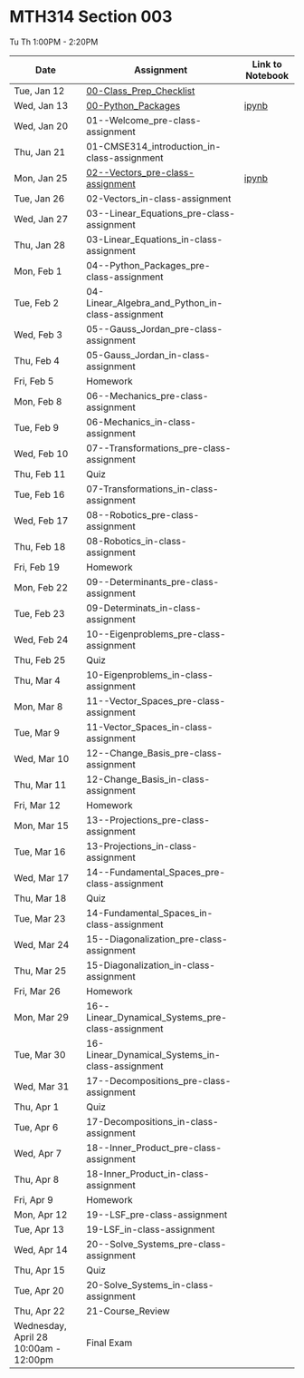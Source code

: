 # MTH314 Section 003 

 Tu Th 1:00PM - 2:20PM

| Date | Assignment | Link to Notebook |
|------|------------|------------------|
| Tue, Jan 12 | [00-Class_Prep_Checklist](00-Class_Prep_Checklist.md) |       |
| Wed, Jan 13 | [00-Python_Packages](00-Python_Packages.html) | [ipynb](00-Python_Packages.ipynb) |
| Wed, Jan 20 | 01--Welcome_pre-class-assignment |      |
| Thu, Jan 21 | 01-CMSE314_introduction_in-class-assignment |      |
| Mon, Jan 25 | [02--Vectors_pre-class-assignment](02--Vectors_pre-class-assignment.html) | [ipynb](02--Vectors_pre-class-assignment.ipynb) |
| Tue, Jan 26 | 02-Vectors_in-class-assignment |      |
| Wed, Jan 27 | 03--Linear_Equations_pre-class-assignment |      |
| Thu, Jan 28 | 03-Linear_Equations_in-class-assignment |      |
| Mon, Feb 1 | 04--Python_Packages_pre-class-assignment |      |
| Tue, Feb 2 | 04-Linear_Algebra_and_Python_in-class-assignment |      |
| Wed, Feb 3 | 05--Gauss_Jordan_pre-class-assignment |      |
| Thu, Feb 4 | 05-Gauss_Jordan_in-class-assignment |      |
| Fri, Feb 5 | Homework |      |
| Mon, Feb 8 | 06--Mechanics_pre-class-assignment |      |
| Tue, Feb 9 | 06-Mechanics_in-class-assignment |      |
| Wed, Feb 10 | 07--Transformations_pre-class-assignment |      |
| Thu, Feb 11 | Quiz |      |
| Tue, Feb 16 | 07-Transformations_in-class-assignment |      |
| Wed, Feb 17 | 08--Robotics_pre-class-assignment |      |
| Thu, Feb 18 | 08-Robotics_in-class-assignment |      |
| Fri, Feb 19 | Homework |      |
| Mon, Feb 22 | 09--Determinants_pre-class-assignment |      |
| Tue, Feb 23 | 09-Determinats_in-class-assignment |      |
| Wed, Feb 24 | 10--Eigenproblems_pre-class-assignment |      |
| Thu, Feb 25 | Quiz |      |
| Thu, Mar 4 | 10-Eigenproblems_in-class-assignment |      |
| Mon, Mar 8 | 11--Vector_Spaces_pre-class-assignment |      |
| Tue, Mar 9 | 11-Vector_Spaces_in-class-assignment |      |
| Wed, Mar 10 | 12--Change_Basis_pre-class-assignment |      |
| Thu, Mar 11 | 12-Change_Basis_in-class-assignment |      |
| Fri, Mar 12 | Homework |      |
| Mon, Mar 15 | 13--Projections_pre-class-assignment |      |
| Tue, Mar 16 | 13-Projections_in-class-assignment |      |
| Wed, Mar 17 | 14--Fundamental_Spaces_pre-class-assignment |      |
| Thu, Mar 18 | Quiz |      |
| Tue, Mar 23 | 14-Fundamental_Spaces_in-class-assignment |      |
| Wed, Mar 24 | 15--Diagonalization_pre-class-assignment |      |
| Thu, Mar 25 | 15-Diagonalization_in-class-assignment |      |
| Fri, Mar 26 | Homework |      |
| Mon, Mar 29 | 16--Linear_Dynamical_Systems_pre-class-assignment |      |
| Tue, Mar 30 | 16-Linear_Dynamical_Systems_in-class-assignment |      |
| Wed, Mar 31 | 17--Decompositions_pre-class-assignment |      |
| Thu, Apr 1 | Quiz |      |
| Tue, Apr 6 | 17-Decompositions_in-class-assignment |      |
| Wed, Apr 7 | 18--Inner_Product_pre-class-assignment |      |
| Thu, Apr 8 | 18-Inner_Product_in-class-assignment |      |
| Fri, Apr 9 | Homework |      |
| Mon, Apr 12 | 19--LSF_pre-class-assignment |      |
| Tue, Apr 13 | 19-LSF_in-class-assignment |      |
| Wed, Apr 14 | 20--Solve_Systems_pre-class-assignment |      |
| Thu, Apr 15 | Quiz |      |
| Tue, Apr 20 | 20-Solve_Systems_in-class-assignment |      |
| Thu, Apr 22 | 21-Course_Review |      |
| Wednesday, April 28 10:00am - 12:00pm  | Final Exam |      |
